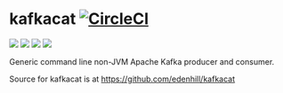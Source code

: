 kafkacat [![CircleCI](https://circleci.com/bb/double16/docker-kafkacat.svg?style=svg&circle-token=7c7f757c23f597b38d96895fa199a260acfd8591)](https://circleci.com/bb/double16/docker-kafkacat)
========

[![](https://images.microbadger.com/badges/image/pdouble16/kafkacat.svg)](http://microbadger.com/images/pdouble16/kafkacat "Get your own image badge on microbadger.com") [![](https://images.microbadger.com/badges/version/pdouble16/kafkacat.svg)](http://microbadger.com/images/pdouble16/kafkacat "Get your own version badge on microbadger.com") [![](https://images.microbadger.com/badges/commit/pdouble16/kafkacat.svg)](http://microbadger.com/images/pdouble16/kafkacat "Get your own version badge on microbadger.com") [![](https://images.microbadger.com/badges/license/pdouble16/kafkacat.svg)](http://microbadger.com/images/pdouble16/kafkacat "Get your own version badge on microbadger.com")

Generic command line non-JVM Apache Kafka producer and consumer.

Source for kafkacat is at https://github.com/edenhill/kafkacat
